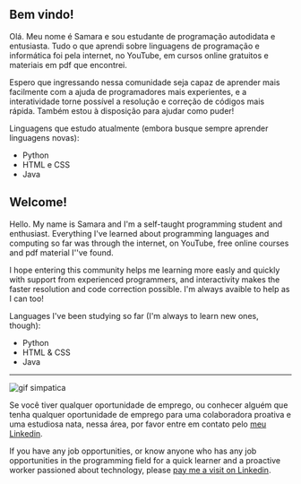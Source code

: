 ## Bem vindo!
Olá. Meu nome é Samara e sou estudante de programação autodidata e entusiasta.
Tudo o que aprendi sobre linguagens de programação e informática foi pela internet,
no YouTube, em cursos online gratuitos e materiais em pdf que encontrei.

Espero que ingressando nessa comunidade seja capaz de aprender mais facilmente com
a ajuda de programadores mais experientes, e a interatividade torne possível a 
resolução e correção de códigos mais rápida. Também estou à disposição para ajudar
como puder!

Linguagens que estudo atualmente (embora busque sempre aprender linguagens novas):
- Python
- HTML e CSS
- Java

## Welcome!
Hello. My name is Samara and I'm a self-taught programming student and enthusiast.
Everything I've learned about programming languages and computing so far was through
the internet, on YouTube, free online courses and pdf material I''ve found.

I hope entering this community helps me learning more easly and quickly with support
from experienced programmers, and interactivity makes the faster resolution and code
correction possible. I'm always avaible to help as I can too!

Languages I've been studying so far (I'm always to learn new ones, though):
- Python
- HTML & CSS
- Java

---

![gif simpatica](https://media1.giphy.com/media/l0HlHFRbmaZtBRhXG/giphy.gif?cid=ecf05e477mh7j3q6j4hrq6eobr6rpucucvtx6kgrut3dffp2&rid=giphy.gif&ct=g)

Se você tiver qualquer oportunidade de emprego, ou conhecer alguém que tenha qualquer oportunidade de emprego para uma colaboradora proativa e uma estudiosa
nata, nessa área, por favor entre em contato pelo [meu Linkedin](https://www.linkedin.com/in/samara-estrela-8557a3215/).

If you have any job opportunities, or know anyone who has any job opportunities in the programming field for a quick learner and a proactive worker
passioned about technology, please [pay me a visit on Linkedin](https://www.linkedin.com/in/samara-estrela-8557a3215/).

